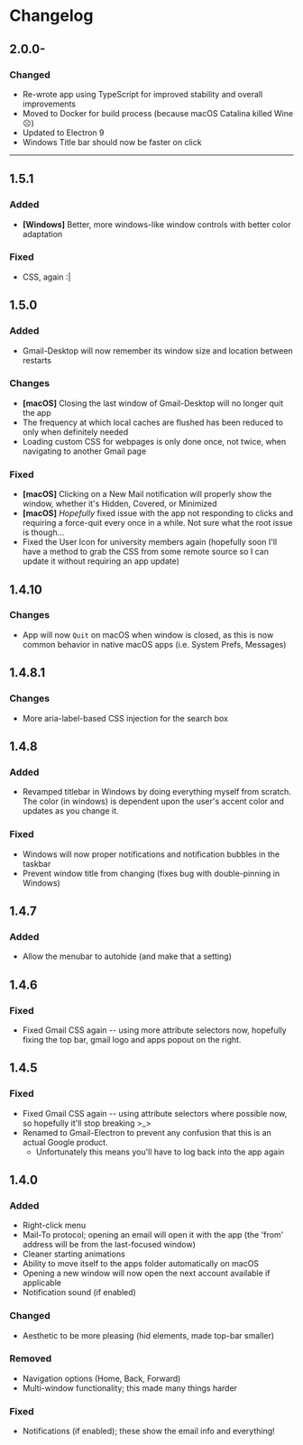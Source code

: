 # Changelog

## 2.0.0-



### Changed

- Re-wrote app using TypeScript for improved stability and overall improvements
- Moved to Docker for build process (because macOS Catalina killed Wine ☹️)
- Updated to Electron 9
- Windows Title bar should now be faster on click

-----

## 1.5.1

### Added

- **[Windows]** Better, more windows-like window controls with better color adaptation

### Fixed

- CSS, again :|

## 1.5.0

### Added

- Gmail-Desktop will now remember its window size and location between restarts

### Changes

- **[macOS]** Closing the last window of Gmail-Desktop will no longer quit the app
- The frequency at which local caches are flushed has been reduced to only when definitely needed
- Loading custom CSS for webpages is only done once, not twice, when navigating to another Gmail page

### Fixed

- **[macOS]** Clicking on a New Mail notification will properly show the window, whether it's Hidden, Covered, or Minimized
- **[macOS]** *Hopefully* fixed issue with the app not responding to clicks and requiring a force-quit every once in a while. Not sure what the root issue is though...
- Fixed the User Icon for university members again (hopefully soon I'll have a method to grab the CSS from some remote source so I can update it without requiring an app update)

## 1.4.10

### Changes

- App will now `Quit` on macOS when window is closed, as this is now common behavior in native macOS apps (i.e. System Prefs, Messages)

## 1.4.8.1

### Changes

- More aria-label-based CSS injection for the search box

## 1.4.8

### Added

- Revamped titlebar in Windows by doing everything myself from scratch. The color (in windows) is dependent upon the user's accent color and updates as you change it.

### Fixed

- Windows will now proper notifications and notification bubbles in the taskbar
- Prevent window title from changing (fixes bug with double-pinning in Windows)

## 1.4.7

### Added

- Allow the menubar to autohide (and make that a setting)

## 1.4.6

### Fixed

- Fixed Gmail CSS again -- using more attribute selectors now, hopefully fixing the top bar, gmail logo and apps popout on the right.

## 1.4.5

### Fixed

- Fixed Gmail CSS again -- using attribute selectors where possible now, so hopefully it'll stop breaking >_>
- Renamed to Gmail-Electron to prevent any confusion that this is an actual Google product.
  - Unfortunately this means you'll have to log back into the app again

## 1.4.0

### Added

- Right-click menu
- Mail-To protocol; opening an email will open it with the app (the 'from' address will be from the last-focused window)
- Cleaner starting animations
- Ability to move itself to the apps folder automatically on macOS
- Opening a new window will now open the next account available if applicable
- Notification sound (if enabled)

### Changed

- Aesthetic to be more pleasing (hid elements, made top-bar smaller)

### Removed

- Navigation options (Home, Back, Forward)
- Multi-window functionality; this made many things harder

### Fixed
- Notifications (if enabled); these show the email info and everything!
